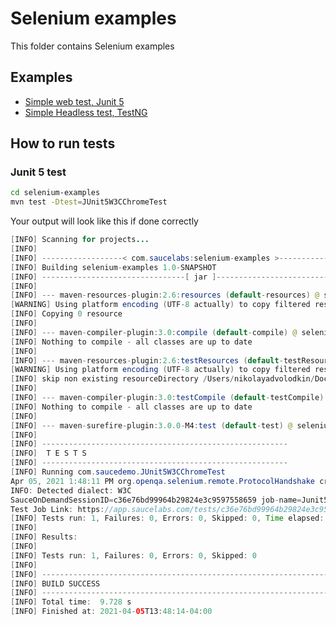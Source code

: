 # Selenium examples
This folder contains Selenium examples

## Examples

- [Simple web test, Junit 5](../selenium-examples/src/test/java/com/saucedemo/JUnit5W3CChromeTest.java)
- [Simple Headless test, TestNG](../selenium-examples/src/test/java/com/saucedemo/CrossBrowserHeadlessTest.java)

## How to run tests

### Junit 5 test
```bash
cd selenium-examples
mvn test -Dtest=JUnit5W3CChromeTest
```

Your output will look like this if done correctly

```java
[INFO] Scanning for projects...
[INFO] 
[INFO] ------------------< com.saucelabs:selenium-examples >-------------------
[INFO] Building selenium-examples 1.0-SNAPSHOT
[INFO] --------------------------------[ jar ]---------------------------------
[INFO] 
[INFO] --- maven-resources-plugin:2.6:resources (default-resources) @ selenium-examples ---
[WARNING] Using platform encoding (UTF-8 actually) to copy filtered resources, i.e. build is platform dependent!
[INFO] Copying 0 resource
[INFO] 
[INFO] --- maven-compiler-plugin:3.0:compile (default-compile) @ selenium-examples ---
[INFO] Nothing to compile - all classes are up to date
[INFO] 
[INFO] --- maven-resources-plugin:2.6:testResources (default-testResources) @ selenium-examples ---
[WARNING] Using platform encoding (UTF-8 actually) to copy filtered resources, i.e. build is platform dependent!
[INFO] skip non existing resourceDirectory /Users/nikolayadvolodkin/Documents/source/java/demo-java/selenium-examples/src/test/resources
[INFO] 
[INFO] --- maven-compiler-plugin:3.0:testCompile (default-testCompile) @ selenium-examples ---
[INFO] Nothing to compile - all classes are up to date
[INFO] 
[INFO] --- maven-surefire-plugin:3.0.0-M4:test (default-test) @ selenium-examples ---
[INFO] 
[INFO] -------------------------------------------------------
[INFO]  T E S T S
[INFO] -------------------------------------------------------
[INFO] Running com.saucedemo.JUnit5W3CChromeTest
Apr 05, 2021 1:48:11 PM org.openqa.selenium.remote.ProtocolHandshake createSession
INFO: Detected dialect: W3C
SauceOnDemandSessionID=c36e76bd99964b29824e3c9597558659 job-name=Junit5W3CChromeTest
Test Job Link: https://app.saucelabs.com/tests/c36e76bd99964b29824e3c9597558659
[INFO] Tests run: 1, Failures: 0, Errors: 0, Skipped: 0, Time elapsed: 7.44 s - in com.saucedemo.JUnit5W3CChromeTest
[INFO] 
[INFO] Results:
[INFO] 
[INFO] Tests run: 1, Failures: 0, Errors: 0, Skipped: 0
[INFO] 
[INFO] ------------------------------------------------------------------------
[INFO] BUILD SUCCESS
[INFO] ------------------------------------------------------------------------
[INFO] Total time:  9.728 s
[INFO] Finished at: 2021-04-05T13:48:14-04:00

```

